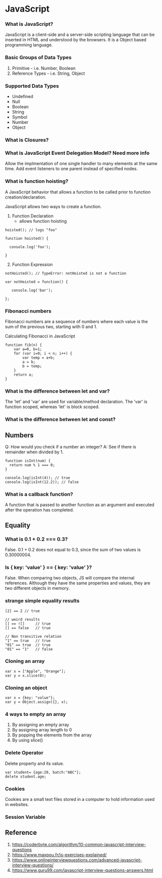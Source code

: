 # JavaScript

### What is JavaScript?
JavaScript is a client-side and a server-side scripting language that can be inserted in HTML and understood by the browsers. It is a Object based programming language. 

### Basic Groups of Data Types
1. Primitive - i.e. Number, Boolean
2. Reference Types - i.e. String, Object

### Supported Data Types
- Undefined
- Null
- Boolean
- String
- Symbol
- Number
- Object

### What is Closures?

### What is JavaScript Event Delegation Model? Need more info
Allow the implmentation of one single handler to many elements at the same time. Add event listeners to one parent instead of specified nodes.

### What is function hoisting? 
A JavaScript behavior that allows a function to be called prior to function creation/declaration. 

JavaScript allows two ways to create a function.
1. Function Declaration
    - allows function hoisting
```
hoisted(); // logs "foo"

function hoisted() {

  console.log('foo');

}
```
2. Function Expression
```
notHoisted(); // TypeError: notHoisted is not a function

var notHoisted = function() {

   console.log('bar');

};
```

### Fibonacci numbers
Fibonacci numbers are a sequence of numbers where each value is the sum of the previous two, starting with 0 and 1.

Calculating Fibonacci in JavaScript
```
function fib(n) {
	var a=0, b=1;
	for (var i=0; i < n; i++) {
		var temp = a+b; 
		a = b;
		b = temp;
	}
	return a;
}
```
### What is the difference between let and var?
The 'let' and 'var' are used for variable/method declaration. The 'var' is function scoped, whereas 'let' is block scoped.

### What is the difference between let and const? 

## Numbers
Q: How would you check if a number an integer?
A: See if there is remainder when divided by 1. 
```
function isInt(num) {
  return num % 1 === 0;
}

console.log(isInt(4)); // true
console.log(isInt(12.2)); // false
```

### What is a callback function? 
A function that is passed to another function as an argument and executed after the operation has completed.

## Equality 
### What is 0.1 + 0.2 === 0.3? 
False. 0.1 + 0.2 does not equal to 0.3, since the sum of two values is 0.30000004. 
### Is { key: 'value' } == { key: 'value' }?
False. When comparing two objects, JS will compare the internal references. Although they have the same properties and values, they are two different objects in memory. 
### strange simple equality results
```
[2] == 2 // true

// weird results
[] == ![]     // true
[] == false   // true

// Non transitive relation
"1" == true   // true
"01" == true  // true
"01" == "1"   // false
```

### Cloning an array
```
var x = ["Apple", "Orange"];
var y = x.slice(0);
```
### Cloning an object
```
var x = {key: "value"};
var y = Object.assign({}, x);
```
### 4 ways to empty an array
1. By assigning an empty array
2. By assigning array length to 0
3. By popping the elements from the array
4. By using slice()

### Delete Operator
Delete property and its value.
```
var student= {age:20, batch:"ABC"};
delete student.age;
```

### Cookies
Cookies are a small text files stored in a computer to hold information used in websites.

### Session Variable


## Reference
1. https://coderbyte.com/algorithm/10-common-javascript-interview-questions
2. https://www.maxpou.fr/js-exercises-explained/
3. https://www.onlineinterviewquestions.com/advanced-javascript-interview-questions/
4. https://www.guru99.com/javascript-interview-questions-answers.html
